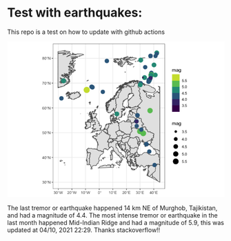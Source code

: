 <!-- README.md is generated from README.Rmd. Please edit that file -->

Test with earthquakes:
======================

This repo is a test on how to update with github actions

![](man/figures/README-unnamed-chunk-2-1.png)

The last tremor or earthquake happened 14 km NE of Murghob, Tajikistan,
and had a magnitude of 4.4. The most intense tremor or earthquake in the
last month happened Mid-Indian Ridge and had a magnitude of 5.9, this
was updated at 04/10, 2021 22:29. Thanks stackoverflow!!
